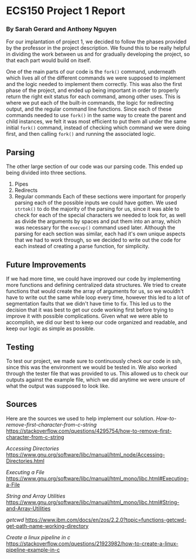 # ECS150 Project 1 Report

### By Sarah Gerard and Anthony Nguyen

For our implantation of project 1, we decided to follow the phases provided by the professor in the project description. We found this to be really 
helpful in dividing the work between us and for gradually developing the 
project, so that each part would build on itself. 

One of the main parts of our code is the `fork()` command, underneath which 
lives all of the different commands we were supposed to implement and the 
logic needed to implement them correctly. This was also the first phase of the
project, and ended up being important in order to properly return the right
exit status for each command, among other uses. This is where we put each of 
the built-in commands, the logic for redirecting output, and the regular
command line functions. Since each of these commands needed to use `fork()`
in the same way to create the parent and child instances, we felt it was most 
efficient to put them all under the same initial `fork()` command, instead of 
checking which command we were doing first, and then calling `fork()` and 
running the associated logic.

## Parsing
The other large section of our code was our parsing code. This ended up
being divided into three sections. 
 1. Pipes
 2. Redirects
 3. Regular commands
Each of these sections were important for properly parsing each of the
possible inputs we could have gotten. We used `strtok()` to do the majority
of the parsing for us, since it was able to check for each of the special 
characters we needed to look for, as well as divide the arguments by spaces 
and put them into an array, which was necessary for the `execvp()` 
command used later. Although the parsing for each section was similar, each
had it's own unique aspects that we had to work through, so we decided to
write out the code for each instead of creating a parse function, for simplicity.

## Future Improvements 
If we had more time, we could have improved our code by implementing more 
functions and defining centralized data structures. We tried to create functions
that would create the array of arguments for us, so we wouldn't have to write
out the same while loop every time, however this led to a lot of segmentation
faults that we didn't have time to fix. This led us to the decision that it was 
best to get our code working first before trying to improve it with possible
complications. Given what we were able to accomplish, we did our best to keep
our code organized and readable, and keep our logic as simple as possible.

## Testing

To test our project, we made sure to continuously check our code in ssh,
since this was the environment we would be tested in. We also worked 
through the tester file that was provided to us. This allowed us to check our
outputs against the example file, which we did anytime we were unsure of 
what the output was supposed to look like.

## Sources
Here are the sources we used to help implement our solution. 
*How-to-remove-first-character-from-c-string*
https://stackoverflow.com/questions/4295754/how-to-remove-first-character-from-c-string

*Accessing Directories* 
https://www.gnu.org/software/libc/manual/html_node/Accessing-Directories.html

*Executing a File*
https://www.gnu.org/software/libc/manual/html_mono/libc.html#Executing-a-File

*String and Array Utilities*
https://www.gnu.org/software/libc/manual/html_mono/libc.html#String-and-Array-Utilities

*getcwd*
https://www.ibm.com/docs/en/zos/2.2.0?topic=functions-getcwd-get-path-name-working-directory

*Create a linux pipeline in c*
https://stackoverflow.com/questions/21923982/how-to-create-a-linux-pipeline-example-in-c